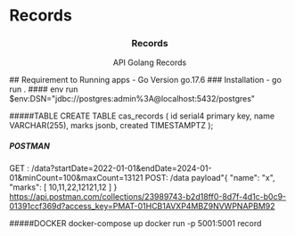 # Records
<p align="center">
  <h3 align="center">Records</h3>
  <p align="center">API Golang Records</p>
</p>
## Requirement to Running apps
- Go Version go.17.6
### Installation 
- go run .
#### env run
$env:DSN="jdbc://postgres:admin%3A@localhost:5432/postgres"

#####TABLE 
CREATE TABLE cas_records (
	id serial4 primary key,
	name VARCHAR(255),
  	marks jsonb,
  	created TIMESTAMPTZ
);
##### POSTMAN
GET : /data?startDate=2022-01-01&endDate=2024-01-01&minCount=100&maxCount=13121
POST: /data
payload"{
"name": "x",
"marks": [
	10,11,22,12121,12
]
}
https://api.postman.com/collections/23989743-b2d18ff0-8d7f-4d1c-b0c9-01391ccf369d?access_key=PMAT-01HCB1AVXP4MBZ9NVWPNAPBM92

#####DOCKER
docker-compose up
docker run -p 5001:5001 record
